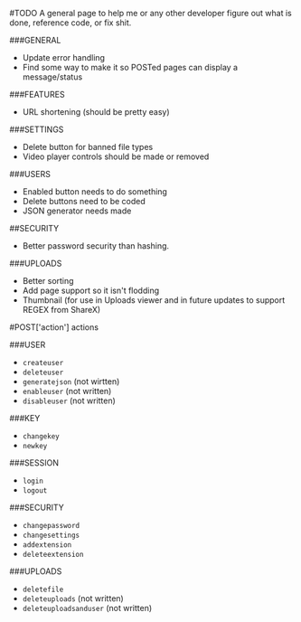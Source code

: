 #TODO
A general page to help me or any other developer figure out what is done, reference code, or fix shit.

###GENERAL
* Update error handling
* Find some way to make it so POSTed pages can display a message/status

###FEATURES
* URL shortening (should be pretty easy)

###SETTINGS
* Delete button for banned file types
* Video player controls should be made or removed

###USERS
* Enabled button needs to do something
* Delete buttons need to be coded
* JSON generator needs made

##SECURITY
* Better password security than hashing.

###UPLOADS
* Better sorting
* Add page support so it isn't flodding 
* Thumbnail (for use in Uploads viewer and in future updates to support REGEX from ShareX)

#POST['action'] actions

###USER
* `createuser`
* `deleteuser`
* `generatejson` (not wirtten)
* `enableuser` (not written)
* `disableuser` (not written)

###KEY
* `changekey`
* `newkey`

###SESSION
* `login`
* `logout`

###SECURITY
* `changepassword`
* `changesettings`
* `addextension`
* `deleteextension`

###UPLOADS
* `deletefile`
* `deleteuploads` (not written)
* `deleteuploadsanduser` (not written)


